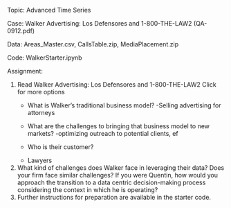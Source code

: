 Topic:          Advanced Time Series

Case:           Walker Advertising: Los Defensores and 1-800-THE-LAW2 (QA-0912.pdf)

Data:           Areas_Master.csv, CallsTable.zip, MediaPlacement.zip

Code:           WalkerStarter.ipynb

Assignment:

1. Read  Walker Advertising: Los Defensores and 1-800-THE-LAW2 Click for more options  
    * What is Walker’s traditional business model?
    -Selling advertising for attorneys 
    * What are the challenges to bringing that business model to new markets?
    -optimizing outreach to potential clients, ef

    * Who is their customer?
    - Lawyers 
3. What kind of challenges does Walker face in leveraging their data? Does your firm face similar challenges? If you were Quentin, how would you approach the transition to a data centric decision-making process considering the context in which he is operating?
3. Further instructions for preparation are available in the starter code.